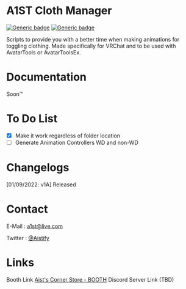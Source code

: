 # A1ST Cloth Manager

[![Generic badge](https://img.shields.io/badge/Unity-2019.4.31f1-informational.svg)](https://unity3d.com/unity/whats-new/2019.4.31)
[![Generic badge](https://img.shields.io/badge/SDK-AvatarSDK3-informational.svg)](https://vrchat.com/home/download)

Scripts to provide you with a better time when making animations for toggling clothing.
Made specifically for VRChat and to be used with AvatarTools or AvatarToolsEx.


# [](https://github.com/Aistify/A1ST-Cloth-Manager/blob/master/README.md#changelog)Documentation

Soon:tm:

# [](https://github.com/Aistify/A1ST-Cloth-Manager/blob/master/README.md#todolist)To Do List

- [X] Make it work regardless of folder location
- [ ] Generate Animation Controllers WD and non-WD

# [](https://github.com/Aistify/A1ST-Cloth-Manager/blob/master/README.md#changelog)Changelogs

[01/09/2022: v1A] Released


# [](https://github.com/Aistify/A1ST-Cloth-Manager/blob/master/README.md#contacts)Contact

E-Mail :  [a1st@live.com](mailto:a1st@live.com)

Twitter : [@Aistify](https://twitter.com/aistify)


# [](https://github.com/Aistify/A1ST-Cloth-Manager/blob/master/README.md#repository)Links

Booth Link  [Aist's Corner Store - BOOTH](https://aist.booth.pm/)
Discord Server Link (TBD)
